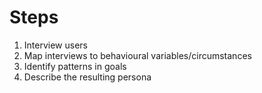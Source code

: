 # Steps

1. Interview users
2. Map interviews to behavioural variables/circumstances
3. Identify patterns in goals
4. Describe the resulting persona